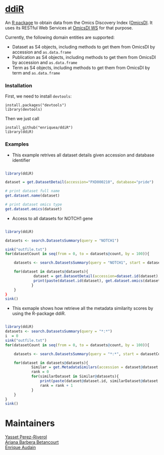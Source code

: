 [ddiR](https://github.com/BD2K-DDI/ddiR)
======

An [R package](https://github.com/BD2K-DDI/ddiR) to obtain data from the Omics Discovery Index ([OmicsDI](http://www.omicsdi.org). It uses its RESTful Web Services at [OmicsDI WS](http://www.omicsdi.org/ws/) for that purpose.  

Currently, the following domain entities are supported:  

* Dataset as S4 objects, including methods to get them from OmicsDI by accession and `as.data.frame`  
* Publication as S4 objects, including methods to get them from OmicsDI by accession and `as.data.frame`  
* Term as S4 objects, including methods to get them from OmicsDI by term and `as.data.frame`  

### Installation  

First, we need to install `devtools`:  

    install.packages("devtools")
    library(devtools)
   
Then we just call  

    install_github("enriquea/ddiR")
    library(ddiR)

### Examples

- This example retrives all dataset details given accession and database identifier

```R

library(ddiR)

dataset = get.DatasetDetail(accession="PXD000210", database="pride")

# print dataset full name
get.dataset.name(dataset)

# print dataset omics type
get.dataset.omics(dataset)

```

- Access to all datasets for NOTCH1 gene

```R

library(ddiR)

datasets <- search.DatasetsSummary(query = "NOTCH1")

sink("outfile.txt")
for(datasetCount in seq(from = 0, to = datasets@count, by = 100)){

    datasets <- search.DatasetsSummary(query = "NOTCH1", start = datasetCount, size = 100)

    for(dataset in datasets@datasets){
             dataset = get.DatasetDetail(accession=dataset.id(dataset), database=database(dataset))
             print(paste(dataset.id(dataset), get.dataset.omics(dataset), get.dataset.link(dataset)))
            }
    }
}
sink()

```

- This exmaple shows how retrieve all the metadata similarity scores by using the R-package ddiR. 

```R

library(ddiR)
datasets <- search.DatasetsSummary(query = "*:*")
i  = 0
sink("outfile.txt")
for(datasetCount in seq(from = 0, to = datasets@count, by = 100)){

    datasets <- search.DatasetsSummary(query = "*:*", start = datasetCount, size = 100)

    for(dataset in datasets@datasets){
            Similar = get.MetadataSimilars(accession = dataset@dataset.id, database = dataset@database)
            rank = 0
            for(similarDataset in Similar@datasets){
                print(paste(dataset@dataset.id, similarDataset@dataset.id, similarDataset@score, dataset@omics.type, rank))
                rank = rank + 1
            }
    }
}
sink()
```

# Maintainers

[Yasset Perez-Riverol](https://github.com/ypriverol)   
[Ariana Barbera Betancourt](http://github.com/abb44)   
[Enrique Audain](https://github.com/enriquea)

